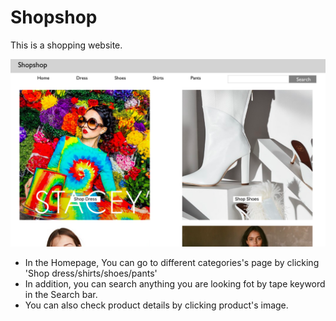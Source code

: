 # Shopshop
This is a shopping website.
<div>
<img src='/images/homepage.png' width="600px">
</div>

<ul>
  <li>In the Homepage, You can go to different categories's page by clicking 'Shop dress/shirts/shoes/pants' </li>
    <li>In addition, you can search anything you are looking fot by tape keyword in the Search bar.</li>
    <li> You can also check product details by clicking product's image. </li>
<ul>
